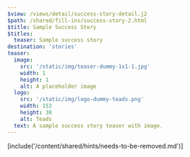 ```yaml
---
$view: /views/detail/success-story-detail.j2
$path: /shared/fill-ins/success-story-2.html
$title: Sample Success Story
$titles:
  teaser: Sample success story
destination: 'stories'
teaser:
  image:
    src: '/static/img/teaser-dummy-1x1-1.jpg'
    width: 1
    height: 1
    alt: A placeholder image
  logo:
    src: '/static/img/logo-dummy-teads.png'
    width: 153
    height: 38
    alt: Teads
  text: A sample success story teaser with image.
---
```

[include('/content/shared/hints/needs-to-be-removed.md')]
